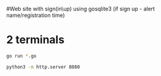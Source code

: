 #Web site with sign(in\up) using gosqlite3 (if sign up - alert name/registration time)
# 2 terminals
```bash
go run *.go
```
```bash
python3 -m http.server 8080
```
